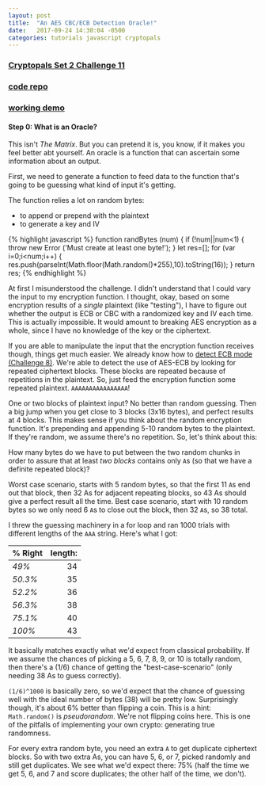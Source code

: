 ```yaml
---
layout: post
title:  "An AES CBC/ECB Detection Oracle!"
date:   2017-09-24 14:30:04 -0500
categories: tutorials javascript cryptopals
---
```


### [Cryptopals Set 2 Challenge 11](https://cryptopals.com/sets/2/challenges/11)
### [code repo](https://github.com/thmsdnnr/cryptopals/tree/master/s2c11)
### [working demo](https://thmsdnnr.github.io/cryptopals/s2c11/index.html)

#### Step 0: What is an Oracle?

This isn't *The Matrix*. But you can pretend it is, you know, if it makes you feel better abt yourself. An oracle is a function that can ascertain some information about an output.

First, we need to generate a function to feed data to the function that's going to be guessing what kind of input it's getting.

The function relies a lot on random bytes:
  - to append or prepend with the plaintext
  - to generate a key and IV

{% highlight javascript %}
function randBytes (num) {
  if (!num||num<1) { throw new Error ('Must create at least one byte!'); }
  let res=[];
  for (var i=0;i<num;i++) {
    res.push(parseInt(Math.floor(Math.random()*255),10).toString(16));
  }
  return res;
{% endhighlight %}

At first I misunderstood the challenge. I didn't understand that I could vary the input to my encryption function. I thought, okay, based on some encryption results of a *single* plaintext (like "testing"), I have to figure out whether the output is ECB or CBC with a randomized key and IV each time. This is actually impossible. It would amount to breaking AES encryption as a whole, since I have no knowledge of the key or the ciphertext.

If you are able to manipulate the input that the encryption function receives though, things get much easier. We already know how to [detect ECB mode (Challenge 8)](https://thmsdnnr.github.io/tutorials/javascript/cryptopals/2017/09/22/cryptopals-set1-challenge-8-detecting-aes-in-ecb-mode.html). We're able to detect the use of AES-ECB by looking for repeated ciphertext blocks. These blocks are repeated because of repetitions in the plaintext. So, just feed the encryption function some repeated plaintext. `AAAAAAAAAAAAAAAA`!

One or two blocks of plaintext input? No better than random guessing. Then a big jump when you get close to 3 blocks (3x16 bytes), and perfect results at 4 blocks. This makes sense if you think about the random encryption function. It's prepending and appending 5-10 random bytes to the plaintext. If they're random, we assume there's no repetition. So, let's think about this:

How many bytes do we have to put between the two random chunks in order to assure that at least *two blocks* contains only `A`s (so that we have a definite repeated block)?

Worst case scenario, starts with 5 random bytes, so that the first 11 `A`s end out that block, then 32 As for adjacent repeating blocks, so 43 As should give a perfect result all the time. Best case scenario, start with 10 random bytes so we only need 6 `A`s to close out the block, then 32 `A`s, so 38 total.

I threw the guessing machinery in a for loop and ran 1000 trials with different lengths of the `AAA` string. Here's what I got:

% Right | length:
--- | ---:
*49%* | 34
*50.3%* | 35
*52.2%* | 36
*56.3%* | 38
*75.1%* | 40
*100%* | 43

It basically matches exactly what we'd expect from classical probability. If we assume the chances of picking a 5, 6, 7, 8, 9, or 10 is totally random, then there's a (1/6) chance of getting the "best-case-scenario" (only needing 38 As to guess correctly).

`(1/6)^1000` is basically zero, so we'd expect that the chance of guessing well with the ideal number of bytes (38) will be pretty low. Surprisingly though, it's about 6% better than flipping a coin. This is a hint: `Math.random()` is *pseudorandom*. We're not flipping coins here. This is one of the pitfalls of implementing your own crypto: generating true randomness.

For every extra random byte, you need an extra `A` to get duplicate ciphertext blocks. So with two extra As, you can have 5, 6, or 7, picked randomly and still get duplicates. We see what we'd expect there: 75% (half the time we get 5, 6, and 7 and score duplicates; the other half of the time, we don't).
